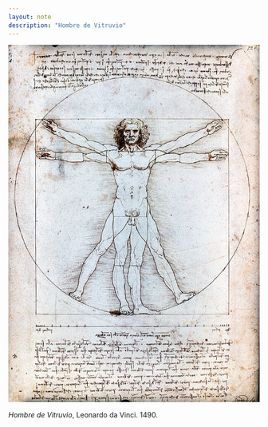 ```yaml
---
layout: note
description: "Hombre de Vitruvio"
---
```


![Hombre de Vitruvio][1]

*Hombre de Vitruvio*, Leonardo da Vinci. 1490.


[1]: /assets/images/notes/vitruvian-man-leonardo-da-vinci.jpg
